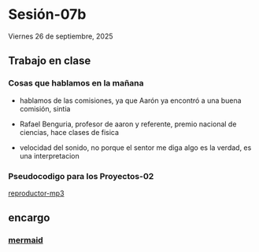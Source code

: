 # Sesión-07b

Viernes 26 de septiembre, 2025

## Trabajo en clase

### Cosas que hablamos en la mañana

- hablamos  de las comisiones, ya que Aarón ya encontró a una buena comisión, sintia

- Rafael Benguria, profesor de aaron y referente, premio nacional de ciencias, hace clases de fisica

- velocidad del sonido, no porque el sentor me diga algo es la verdad, es una interpretacion

### Pseudocodigo para los Proyectos-02

[reproductor-mp3](https://afel.cl/products/modulo-reproductor-mp3-dfplayer-mini)

## encargo

### [mermaid](https://mermaid.js.org/intro/getting-started.html)
